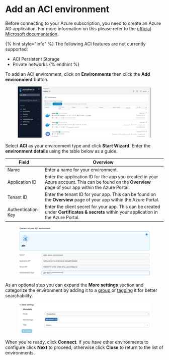 # Add an ACI environment

Before connecting to your Azure subscription, you need to create an Azure AD application. For more information on this please refer to the [official Microsoft documentation](https://docs.microsoft.com/en-us/azure/active-directory/develop/howto-create-service-principal-portal).

{% hint style="info" %}
The following ACI features are not currently supported:

* ACI Persistent Storage
* Private networks
{% endhint %}

To add an ACI environment, click on **Environments** then click the **Add environment** button.

<figure><img src="../../../.gitbook/assets/2.16-environments-add.gif" alt=""><figcaption></figcaption></figure>

Select **ACI** as your environment type and click **Start Wizard**. Enter the **environment details** using the table below as a guide.

| Field              | Overview                                                                                                                                                |
| ------------------ | ------------------------------------------------------------------------------------------------------------------------------------------------------- |
| Name               | Enter a name for your environment.                                                                                                                      |
| Application ID     | Enter the application ID for the app you created in your Azure account. This can be found on the **Overview** page of your app within the Azure Portal. |
| Tenant ID          | Enter the tenant ID for your app. This can be found on the **Overview** page of your app within the Azure Portal.                                       |
| Authentication Key | Enter the client secret for your app. This can be created under **Certificates & secrets** within your application in the Azure Portal.                 |

<figure><img src="../../../.gitbook/assets/2.15-aci_env.png" alt=""><figcaption></figcaption></figure>

As an optional step you can expand the **More settings** section and categorize the environment by adding it to a [group](../groups.md) or [tagging](../tags.md) it for better searchability.

<figure><img src="../../../.gitbook/assets/2.15-aci_more-settings.png" alt=""><figcaption></figcaption></figure>

When you're ready, click **Connect**. If you have other environments to configure click **Next** to proceed, otherwise click **Close** to return to the list of environments.
